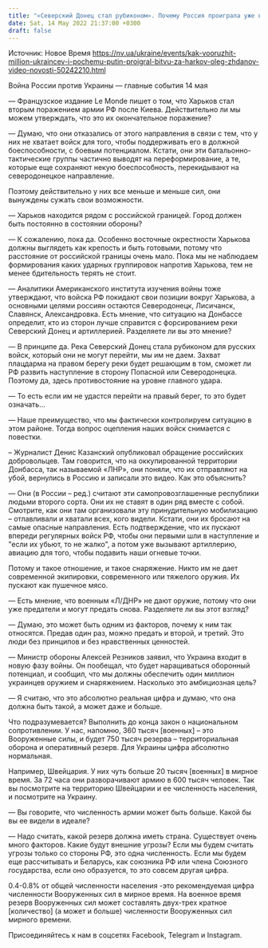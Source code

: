 ```yaml
---
title: "«Северский Донец стал рубиконом». Почему Россия проиграла уже второе сражение — за Харьков и как вооружить миллион украинцев — интервью с Ждановым"
date: Sat, 14 May 2022 21:37:00 +0300
draft: false
---
```

Источник: Новое Время https://nv.ua/ukraine/events/kak-vooruzhit-million-ukraincev-i-pochemu-putin-proigral-bitvu-za-harkov-oleg-zhdanov-video-novosti-50242210.html


Война России против Украины — главные события 14 мая

— Французское издание Le Monde пишет о том, что Харьков стал вторым поражением армии РФ после Киева. Действительно ли мы можем утверждать, что это их окончательное поражение?

— Думаю, что они отказались от этого направления в связи с тем, что у них не хватает войск для того, чтобы поддерживать его в должной боеспособности, с боевым потенциалом. Кстати, они эти батальонно-тактические группы частично выводят на переформирование, а те, которые еще сохраняют некую боеспособность, перекидывают на северодонецкое направление.

Поэтому действительно у них все меньше и меньше сил, они вынуждены сужать свои возможности.

— Харьков находится рядом с российской границей. Город должен быть постоянно в состоянии обороны?

— К сожалению, пока да. Особенно восточные окрестности Харькова должны выглядеть как крепость и быть готовыми, потому что расстояние от российской границы очень мало. Пока мы не наблюдаем формирования каких ударных группировок напротив Харькова, тем не менее бдительность терять не стоит.

— Аналитики Американского института изучения войны тоже утверждают, что войска РФ покидают свои позиции вокруг Харькова, а основными целями россиян остаются Северодонецк, Лисичанск, Славянск, Александровка. Есть мнение, что ситуацию на Донбассе определит, кто из сторон лучше справится с форсированием реки Северский Донец и артиллерией. Разделяете ли вы это мнение?

— В принципе да. Река Северский Донец стала рубиконом для русских войск, который они не могут перейти, мы им не даем. Захват плацдарма на правом берегу реки будет решающим в том, сможет ли РФ развить наступление в сторону Попасной или Северодонецка. Поэтому да, здесь противостояние на уровне главного удара.

— То есть если им не удастся перейти на правый берег, то это будет означать…

— Наше преимущество, что мы фактически контролируем ситуацию в этом районе. Тогда вопрос оцепления наших войск снимается с повестки.

– Журналист Денис Казанский опубликовал обращение российских добровольцев. Там говорится, что на оккупированной территории Донбасса, так называемой «ЛНР», они поняли, что их отправляют на убой, вернулись в Россию и записали это видео. Как это объяснить?

— Они (в России – ред.) считают эти самопровозглашенные республики людьми второго сорта. Они их не ставят в один ряд вместе с собой. Смотрите, как они там организовали эту принудительную мобилизацию – отлавливали и хватали всех, кого видели. Кстати, они их бросают на самые опасные направления. Есть подтверждение, что их пускают впереди регулярных войск РФ, чтобы они первыми шли в наступление и "если их убьют, то не жалко", а потом уже вызывают артиллерию, авиацию для того, чтобы подавить наши огневые точки.

Потому и такое отношение, и такое снаряжение. Никто им не дает современной экипировки, современного или тяжелого оружия. Их пускают как пушечное мясо.

— Есть мнение, что военным «Л/ДНР» не дают оружие, потому что они уже предатели и могут предать снова. Разделяете ли вы этот взгляд?

— Думаю, это может быть одним из факторов, почему к ним так относятся. Предав один раз, можно предать и второй, и третий. Это люди без принципов и без нравственных ценностей.

— Министр обороны Алексей Резников заявил, что Украина входит в новую фазу войны. Он пообещал, что будет наращиваться оборонный потенциал, и сообщил, что мы должны обеспечить один миллион украинцев оружием и снаряжением. Насколько это амбициозная цель?

— Я считаю, что это абсолютно реальная цифра и думаю, что она должна быть такой, а может даже и больше.

Что подразумевается? Выполнить до конца закон о национальном сопротивлении. У нас, напомню, 360 тысяч [военных] – это Вооруженные силы, и будет 750 тысяч резерва – территориальная оборона и оперативный резерв. Для Украины цифра абсолютно нормальная.

Например, Швейцария. У них чуть больше 20 тысяч [военных] в мирное время. За 72 часа они разворачивают армию в 600 тысяч человек. Так вы посмотрите на территорию Швейцарии и ее численность населения, и посмотрите на Украину.

— Вы говорите, что численность армии может быть больше. Какой бы вы ее видели в идеале?

— Надо считать, какой резерв должна иметь страна. Существует очень много факторов. Какие будут внешние угрозы? Если мы будем считать угрозы только со стороны РФ, это одна численность. Если мы будем еще рассчитывать и Беларусь, как союзника РФ или члена Союзного государства, если оно образуется, то это совсем другая цифра.

0.4-0.8% от общей численности населения -это рекомендуемая цифра численности Вооруженных сил в мирное время. На военное время резерв Вооруженных сил может составлять двух-трех кратное [количество] (а может и больше) численности Вооруженных сил мирного времени.

Присоединяйтесь к нам в соцсетях Facebook, Telegram и Instagram.
